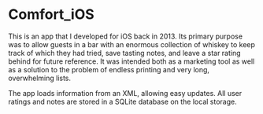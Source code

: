 # Comfort_iOS

This is an app that I developed for iOS back in 2013. Its primary purpose was to allow guests in a bar with an enormous collection of whiskey to keep track of which they had tried, save tasting notes, and leave a star rating behind for future reference. It was intended both as a marketing tool as well as a solution to the problem of endless printing and very long, overwhelming lists.

The app loads information from an XML, allowing easy updates. All user ratings and notes are stored in a SQLite database on the local storage.
